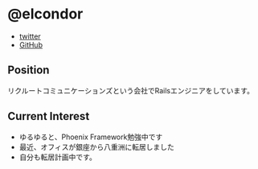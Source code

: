 @elcondor
====

- [twitter](https://twitter.com/elcondor)
- [GitHub](https://github.com/condor)

Position
----

リクルートコミュニケーションズという会社でRailsエンジニアをしています。

Current Interest
----

- ゆるゆると、Phoenix Framework勉強中です
- 最近、オフィスが銀座から八重洲に転居しました
- 自分も転居計画中です。
